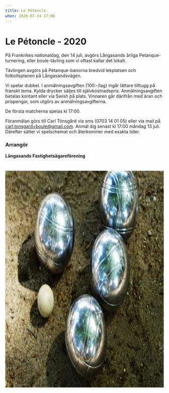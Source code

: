 ```yaml
---
title: Le Pétoncle
when: 2020-07-14 17:00 
---
```

<h1 class="aligncenter">Le Pétoncle - 2020</h1>
På Frankrikes nationaldag, den 14 juli, avgörs Långasands årliga Petanque-turnering, eller boule-tävling som vi oftast kallar det lokalt.

Tävlingen avgörs på Pétanque-banorna bredvid lekplatsen och fotbollsplanen på Långasandsvägen.

Vi spelar dubbel. I anmälningsavgiften (100:-/lag) ingår lättare tilltugg på franskt tema. 
Kylda drycker säljes till självkostnadspris. Anmälningsavgiften betalas kontant eller via Swish på plats. Vinnaren går därifrån med äran och prispengar, som utgörs av anmälningsavgifterna.

De första matcherna spelas kl 17:00. 

Föranmälan görs till Carl Tönsgård via sms (0703 14 01 05) eller via mail på <a href="mailto:carl.tonsgard+boule@gmail.com?Subject=Anmälan%20frukostföreläsning" target="_top">carl.tonsgard+boule@gmail.com</a>. Anmäl dig senast kl 17:00 måndag 13 juli. Därefter sätter vi spelschemat och återkommer med exakta tider.

<h3>Arrangör</h3>
<strong>Långasands Fastighetsägareförening</strong>
<h1 class="aligncenter"><img src="/assets/images/boule-1024x689.png" alt="" width="1024" height="689" class="aligncenter size-large wp-image-649" /></h1>
&nbsp;